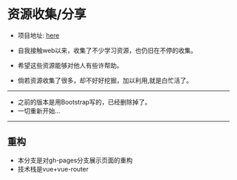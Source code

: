 # 资源收集/分享
- 项目地址: [here](http://www.sail.name/source/index.html)
- 自我接触web以来，收集了不少学习资源，也仍旧在不停的收集。
- 希望这些资源能够对他人有些许帮助。

- 倘若资源收集了很多，却不好好挖掘，加以利用,就是白忙活了。

*******

- 之前的版本是用Bootstrap写的，已经删除掉了。
- 一切重新开始...

******

## 重构

- 本分支是对gh-pages分支展示页面的重构
- 技术栈是vue+vue-router
